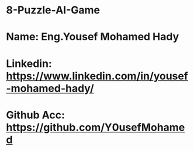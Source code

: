 # 8-Puzzle-AI-Game
# Name: Eng.Yousef Mohamed Hady 
# Linkedin: https://www.linkedin.com/in/yousef-mohamed-hady/
# Github Acc: https://github.com/Y0usefMohamed
